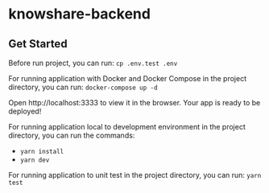 # knowshare-backend

## Get Started

Before run project, you can run: `cp .env.test .env`

For running application with Docker and Docker Compose in the project directory, you can run:
`docker-compose up -d`

Open http://localhost:3333 to view it in the browser. Your app is ready to be deployed!

For running application local to development environment in the project directory, you can run the commands:

- `yarn install`
- `yarn dev`

For running application to unit test in the project directory, you can run:
`yarn test`
